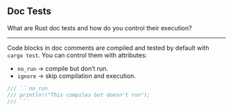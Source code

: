 ## Doc Tests

What are Rust doc tests and how do you control their execution?

---

Code blocks in doc comments are compiled and tested by default with `cargo test`.
You can control them with attributes:

* `no_run` → compile but don’t run.
* `ignore` → skip compilation and execution.

````rust
/// ```no_run
/// println!("This compiles but doesn't run");
/// ```
````

